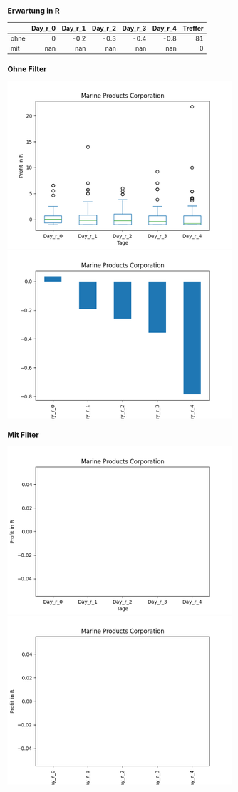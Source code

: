 ### Erwartung in R
|      |   Day_r_0 |   Day_r_1 |   Day_r_2 |   Day_r_3 |   Day_r_4 |   Treffer |
|:-----|----------:|----------:|----------:|----------:|----------:|----------:|
| ohne |         0 |      -0.2 |      -0.3 |      -0.4 |      -0.8 |        81 |
| mit  |       nan |     nan   |     nan   |     nan   |     nan   |         0 |

### Ohne Filter
![image info](./data/MPX_box_all.png)
![image info](./data/MPX_median_all.png)

### Mit Filter
![image info](./data/MPX_box_filtered.png)
![image info](./data/MPX_median_filtered.png)